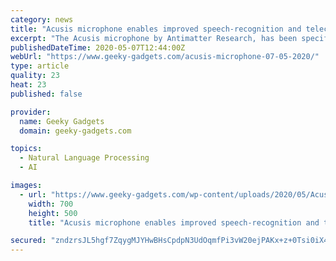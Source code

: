 ```yaml
---
category: news
title: "Acusis microphone enables improved speech-recognition and teleconference"
excerpt: "The Acusis microphone by Antimatter Research, has been specifically designed to provide a \"cleaner sounding microphone\" for your typical webcam,"
publishedDateTime: 2020-05-07T12:44:00Z
webUrl: "https://www.geeky-gadgets.com/acusis-microphone-07-05-2020/"
type: article
quality: 23
heat: 23
published: false

provider:
  name: Geeky Gadgets
  domain: geeky-gadgets.com

topics:
  - Natural Language Processing
  - AI

images:
  - url: "https://www.geeky-gadgets.com/wp-content/uploads/2020/05/Acusis-microphone-2.jpg"
    width: 700
    height: 500
    title: "Acusis microphone enables improved speech-recognition and teleconference"

secured: "zndzrsJL5hgf7ZqygMJYHwBHsCpdpN3UdOqmfPi3vW20ejPAKx+z+0Tsi0iX4uJxu2qHmIeEbPoV/5wHujLqT8GQW3wi5UPCVSuxBhz42xDqPhh30rBAzosiS9NiOsW8nipEIiFT4nPmBXAQOQ1TUvVtEqYABLLOwrKCEzRuC9SKvEwFO/cTVKk2iyFRJgKbvnR6Rqxx7S+iuufcLv0F9FpIG87kbhk8Rftymdzol6mts6xvGBymUuiqfG6zmOjHqIVU1gEQYWR+d8VMi7ac9x09a4oETWGk5jeIHuRYbGXYKGAIvCrJDpam7YaMotkg5CkjrV/Kq4GDuCndChgro77AWADDn2VjiAbJVtzEr2mmwTzSD02gH22aAaQazNVdCdBOeZy8Q695czmBBFUquUvwTUfFFDiMWyd8ygbOVNzBZ+Fs0QaKoN8jYtdRJ1eIElS+Ngjou5gS/MdehWGNI8f1UPBjpLvE4ZLozKAPRhg=;wZy57NZXwE9DKObFofcGVA=="
---
```


